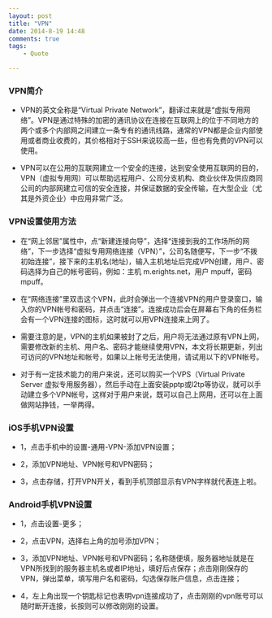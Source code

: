 ```yaml
---
layout: post
title: "VPN"
date: 2014-8-19 14:48
comments: true
tags: 
	- Quote

---
```


### VPN简介

- VPN的英文全称是“Virtual Private Network”，翻译过来就是“虚拟专用网络”。VPN是通过特殊的加密的通讯协议在连接在互联网上的位于不同地方的两个或多个内部网之间建立一条专有的通讯线路，通常的VPN都是企业内部使用或者商业收费的，其价格相对于SSH来说较高一些，但也有免费的VPN可以使用。

- VPN可以在公用的互联网建立一个安全的连接，达到安全使用互联网的目的，VPN（虚拟专用网）可以帮助远程用户、公司分支机构、商业伙伴及供应商同公司的内部网建立可信的安全连接，并保证数据的安全传输，在大型企业（尤其是外资企业）中应用非常广泛。

<!--more-->

### VPN设置使用方法

- 在“网上邻居”属性中，点“新建连接向导”，选择“连接到我的工作场所的网络”，下一步选择“虚拟专用网络连接（VPN）”，公司名随便写，下一步“不拨初始连接”，接下来的主机名(地址)，输入主机地址后完成VPN创建，用户、密码选择为自己的帐号密码，例如：主机 m.erights.net，用户 mpuff，密码 mpuff。

- 在“网络连接”里双击这个VPN，此时会弹出一个连接VPN的用户登录窗口，输入你的VPN帐号和密码，并点击“连接”。连接成功后会在屏幕右下角的任务栏会有一个VPN连接的图标，这时就可以用VPN连接来上网了。

- 需要注意的是，VPN的主机如果被封了之后，用户将无法通过原有VPN上网，需要修改新的主机、用户名、密码才能继续使用VPN，本文将长期更新，列出可访问的VPN地址和帐号，如果以上帐号无法使用，请试用以下的VPN帐号。

- 对于有一定技术能力的用户来说，还可以购买一个VPS（Virtual Private Server 虚拟专用服务器），然后手动在上面安装pptp或l2tp等协议，就可以手动建立多个VPN帐号，这样对于用户来说，既可以自己上网用，还可以在上面做网站挣钱，一举两得。


### iOS手机VPN设置

- 1，点击手机中的设置-通用-VPN-添加VPN设置；

- 2，添加VPN地址、VPN帐号和VPN密码；

- 3，点击存储，打开VPN开关，看到手机顶部显示有VPN字样就代表连上啦。

### Android手机VPN设置

- 1，点击设置-更多；

- 2，点击VPN，选择右上角的加号添加VPN；

- 3，添加VPN地址、VPN帐号和VPN密码；名称随便填，服务器地址就是在VPN所找到的服务器主机名或者IP地址，填好后点保存；点击刚刚保存的VPN，弹出菜单，填写用户名和密码，勾选保存账户信息，点击连接；

- 4，左上角出现一个钥匙标记也表明vpn连接成功了，点击刚刚的vpn账号可以随时断开连接，长按则可以修改刚刚的设置。